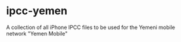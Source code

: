 # ipcc-yemen
A collection of all iPhone IPCC files to be used for the Yemeni mobile network "Yemen Mobile"
